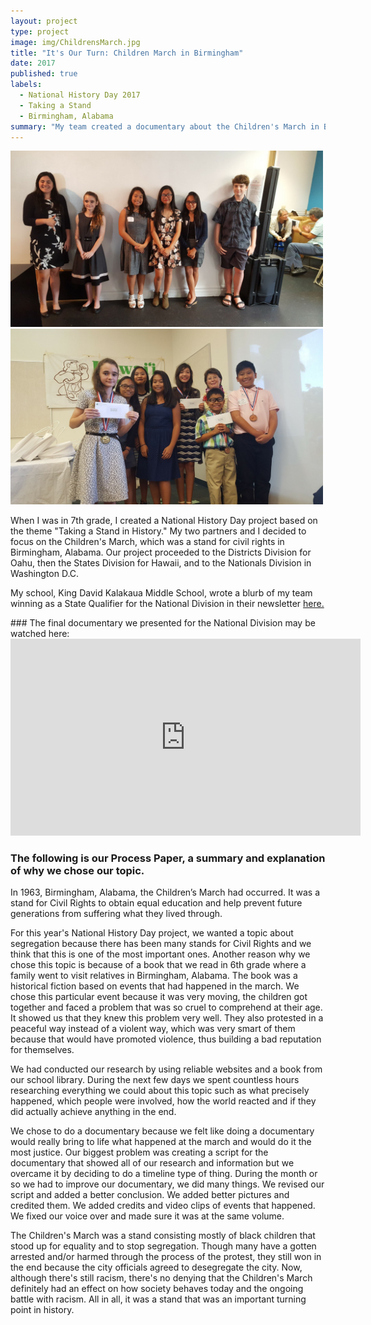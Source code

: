 ```yaml
---
layout: project
type: project
image: img/ChildrensMarch.jpg
title: "It's Our Turn: Children March in Birmingham"
date: 2017
published: true
labels:
  - National History Day 2017
  - Taking a Stand
  - Birmingham, Alabama
summary: "My team created a documentary about the Children's March in Birmingham, Alabama, 1963."
---
```


<div class="text-center p-4">
  <img width="500px" src="../img/NHD2017StateQualifiers.jpg" class="img-thumbnail" >
  <img width="500px" src="../img/NHD2017NationalQualifiers.jpg" class="img-thumbnail" >
  <!--<img width="200px" src="../img/micromouse/micromouse-circuit.png" class="img-thumbnail" > -->
</div>
<p>
When I was in 7th grade, I created a National History Day project based on the theme "Taking a Stand in History." My two partners and I decided to focus on the Children's March, which was a stand for civil rights in Birmingham, Alabama. Our project proceeded to the Districts Division for Oahu, then the States Division for Hawaii, and to the Nationals Division in Washington D.C.


My school, King David Kalakaua Middle School, wrote a blurb of my team winning as a State Qualifier for the National Division in their newsletter [here.](https://www.kalakauamiddle.org/ourpages/auto/2016/8/8/38704617/2017_05%20KMS%20Newsletter.pdf)
</p>
### The final documentary we presented for the National Division may be watched here:
<iframe width="560" height="315" src="https://www.youtube.com/embed/XD5l2r5Hgcw?si=zGqjLKOngu1dIgHC" title="YouTube video player" class="img-thumbnail" frameborder="0" allow="accelerometer; autoplay; clipboard-write; encrypted-media; gyroscope; picture-in-picture; web-share" allowfullscreen></iframe>

<h3>The following is our Process Paper, a summary and explanation of why we chose our topic.</h3>
<p>
In 1963, Birmingham, Alabama, the Children’s March had occurred. It was a stand for Civil Rights to obtain equal education and help prevent future generations from suffering what they lived through.

For this year's National History Day project, we wanted a topic about segregation because there has been many stands for Civil Rights and we think that this is one of the most important ones. Another reason why we chose this topic is because of a book that we read in 6th grade where a family went to visit relatives in Birmingham, Alabama. The book was a historical fiction based on events that had happened in the march. We chose this particular event because it was very moving, the children got together and faced a problem that was so cruel to comprehend at their age. It showed us that they knew this problem very well. They also protested in a peaceful way instead of a violent way, which was very smart of them because that would have promoted violence, thus building a bad reputation for themselves. 

We had conducted our research by using reliable websites and a book from our school library. During the next few days we spent countless hours researching everything we could about this topic such as what precisely happened, which people were involved, how the world reacted and if they did actually achieve anything in the end. 

We chose to do a documentary because we felt like doing a documentary would really bring to life what happened at the march and would do it the most justice. Our biggest problem was creating a script for the documentary that showed all of our research and information but we overcame it by deciding to do a timeline type of thing. During the month or so we had to improve our documentary, we did many things. We revised our script and added a better conclusion. We added better pictures and credited them. We added credits and video clips of events that happened. We fixed our voice over and made sure it was at the same volume. 

The Children's March was a stand consisting mostly of black children that stood up for equality and to stop segregation. Though many have a gotten arrested and/or harmed through the process of the protest, they still won in the end because the city officials agreed to desegregate the city. Now, although there's still racism, there's no denying that the Children's March definitely had an effect on how society behaves today and the ongoing battle with racism. All in all, it was a stand that was an important turning point in history. 
</p>
